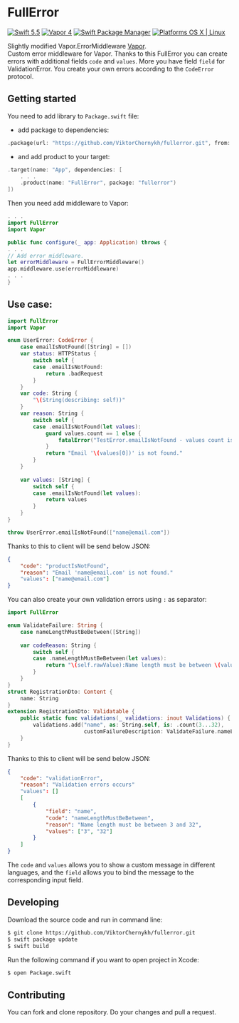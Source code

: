 # FullError

[![Swift 5.5](https://img.shields.io/badge/Swift-5.5-orange.svg?style=flat)](ttps://developer.apple.com/swift/)
[![Vapor 4](https://img.shields.io/badge/vapor-4.56-blue.svg?style=flat)](https://vapor.codes)
[![Swift Package Manager](https://img.shields.io/badge/SPM-compatible-4BC51D.svg?style=flat)](https://swift.org/package-manager/)
[![Platforms OS X | Linux](https://img.shields.io/badge/Platforms-OS%20X%20%7C%20Linux%20-lightgray.svg?style=flat)](https://developer.apple.com/swift/)

Slightly modified Vapor.ErrorMiddleware [Vapor](https://github.com/Vapor).  
Custom error middleware for Vapor. Thanks to this FullError you can create errors with additional fields `code` and `values`. More you have field `field` for ValidationError. You create your own errors according to the `CodeError` protocol. 

## Getting started

You need to add library to `Package.swift` file:

 - add package to dependencies:
```swift
.package(url: "https://github.com/ViktorChernykh/fullerror.git", from: "2.0.0")
```

- and add product to your target:
```swift
.target(name: "App", dependencies: [
    . . .
    .product(name: "FullError", package: "fullerror")
])
```

Then you need add middleware to Vapor:

```swift
. . .
import FullError
import Vapor

public func configure(_ app: Application) throws {
. . .
// Add error middleware.
let errorMiddleware = FullErrorMiddleware()
app.middleware.use(errorMiddleware)
. . .
}
```

## Use case:

```swift
import FullError
import Vapor

enum UserError: CodeError {
    case emailIsNotFound([String] = [])
    var status: HTTPStatus {
        switch self {
        case .emailIsNotFound:
            return .badRequest
        }
    }
    var code: String {
        "\(String(describing: self))"
    }
    var reason: String {
        switch self {
        case .emailIsNotFound(let values):
            guard values.count == 1 else {
                fatalError("TestError.emailIsNotFound - values count is incorrect.")
            }
            return "Email '\(values[0])' is not found."
        }
    }
    
    var values: [String] {
        switch self {
        case .emailIsNotFound(let values):
            return values
        }
    }
}

throw UserError.emailIsNotFound(["name@email.com"])
```

Thanks to this to client will be send below JSON:

```json
{
    "code": "productIsNotFound",
    "reason": "Email 'name@email.com' is not found."
    "values": ["name@email.com"]
}
```

You can also create your own validation errors using `:` as separator:

```swift
import FullError

enum ValidateFailure: String {
    case nameLengthMustBeBetween([String])
    
    var codeReason: String {
        switch self {
        case .nameLengthMustBeBetween(let values):
            return "\(self.rawValue):Name length must be between \(values[0]) and \(values[1]):\(values.joined(separator: ", "))"
        }
    }
}
struct RegistrationDto: Content {
    name: String
}
extension RegistrationDto: Validatable {
    public static func validations(_ validations: inout Validations) {
        validations.add("name", as: String.self, is: .count(3...32),
                        customFailureDescription: ValidateFailure.nameLengthMustBeBetween(["3", "32"]).codeReason)
    }
}
```

Thanks to this to client will be send below JSON:

```json
{
    "code": "validationError",
    "reason": "Validation errors occurs"
    "values": []
    [
        {
            "field": "name",
            "code": "nameLengthMustBeBetween",
            "reason": "Name length must be between 3 and 32",
            "values": ["3", "32"]
        }
    ]
}
```

The `code` and `values` allows you to show a custom message in different languages, and the `field` allows you to bind the message to the corresponding input field.  

## Developing

Download the source code and run in command line:

```bash
$ git clone https://github.com/ViktorChernykh/fullerror.git
$ swift package update
$ swift build
```
Run the following command if you want to open project in Xcode:

```bash
$ open Package.swift
```

## Contributing

You can fork and clone repository. Do your changes and pull a request.

